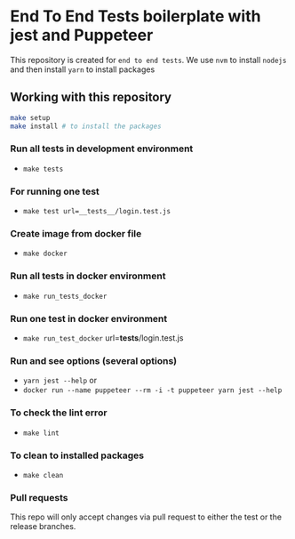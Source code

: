 # End To End Tests boilerplate with jest and Puppeteer
This repository is created for `end to end tests`.
We use `nvm` to install `nodejs` and then install `yarn` to install packages

## Working with this repository

```bash
make setup 
make install # to install the packages
```

### Run all tests in development environment

* `make tests`

### For running one test
* ‍‍`make test url=__tests__/login.test.js`

### Create image from docker file
* `make docker`

### Run all tests in docker environment
* `make run_tests_docker`

### Run one test in docker environment
* `make run_test_docker` url=__tests__/login.test.js


### Run and see options (several options)

* `yarn jest --help`
or
* `docker run --name puppeteer --rm -i -t puppeteer yarn jest --help`


### To check the lint error
* `make lint`

### To clean to installed packages
* `make clean`


### Pull requests

This repo will only accept changes via pull request to either the test or the
release branches.
